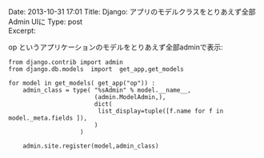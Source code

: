 Date: 2013-10-31  17:01
Title:  Django: アプリのモデルクラスをとりあえず全部Admin UIに 
Type: post  
Excerpt:   




op というアプリケーションのモデルをとりあえず全部adminで表示:

    from django.contrib import admin
    from django.db.models  import  get_app,get_models
    
    for model in get_models( get_app("op")) :   
        admin_class = type( "%sAdmin" % model.__name__,
                            (admin.ModelAdmin,),
                            dict(
                             list_display=tuple([f.name for f in model._meta.fields ]), 
                            )   
                        )   
    
        admin.site.register(model,admin_class)